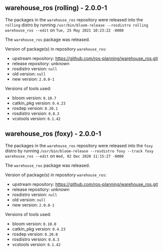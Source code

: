 ## warehouse_ros (rolling) - 2.0.0-1

The packages in the `warehouse_ros` repository were released into the `rolling` distro by running `/usr/bin/bloom-release --rosdistro rolling warehouse_ros --edit` on `Tue, 25 May 2021 10:23:22 -0000`

The `warehouse_ros` package was released.

Version of package(s) in repository `warehouse_ros`:

- upstream repository: https://github.com/ros-planning/warehouse_ros.git
- release repository: unknown
- rosdistro version: `null`
- old version: `null`
- new version: `2.0.0-1`

Versions of tools used:

- bloom version: `0.10.7`
- catkin_pkg version: `0.4.23`
- rosdep version: `0.20.1`
- rosdistro version: `0.8.3`
- vcstools version: `0.1.42`


## warehouse_ros (foxy) - 2.0.0-1

The packages in the `warehouse_ros` repository were released into the `foxy` distro by running `/usr/bin/bloom-release --rosdistro foxy --track foxy warehouse_ros --edit` on `Wed, 02 Dec 2020 11:15:27 -0000`

The `warehouse_ros` package was released.

Version of package(s) in repository `warehouse_ros`:

- upstream repository: https://github.com/ros-planning/warehouse_ros.git
- release repository: unknown
- rosdistro version: `null`
- old version: `null`
- new version: `2.0.0-1`

Versions of tools used:

- bloom version: `0.10.0`
- catkin_pkg version: `0.4.23`
- rosdep version: `0.20.0`
- rosdistro version: `0.8.3`
- vcstools version: `0.1.42`


